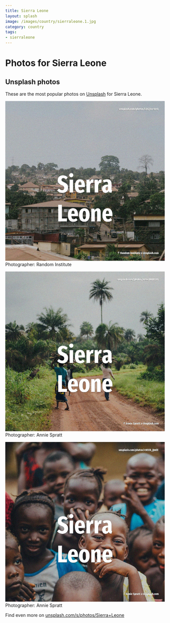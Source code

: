 ```yaml
---
title: Sierra Leone
layout: splash
image: /images/country/sierraleone.1.jpg
category: country
tags:
- sierraleone
---
```

# Photos for Sierra Leone
 
## Unsplash photos
These are the most popular photos on [Unsplash](https://unsplash.com) for Sierra Leone.
 
![Sierra Leone](/images/country/sierraleone.1.jpg)
Photographer:  Random Institute
 
![Sierra Leone](/images/country/sierraleone.2.jpg)
Photographer:  Annie Spratt
 
![Sierra Leone](/images/country/sierraleone.3.jpg)
Photographer:  Annie Spratt
 
Find even more on [unsplash.com/s/photos/Sierra+Leone](https://unsplash.com/s/photos/Sierra+Leone)
 
